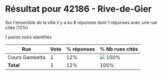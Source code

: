 # Résultat pour 42186 - Rive-de-Gier

Sur l'ensemble de la ville il y a eu 8 réponses dont 1 réponses avec une rue citée (12%)

1 points noirs identifiés

| Rue | Vote | % réponses | % Nb rues cités|
|-----|------|------------|----------------|
| Cours Gambetta | 1 | 12% | <img src="../../img/bar_100.gif" />&nbsp;100%|
| **Total** | 1 | 12% | 100%|
